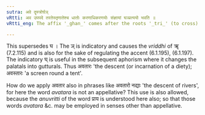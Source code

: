 ```yaml
---
sutra: अवे तॄस्त्रोर्घञ्
vRtti: अव उपपदे तरतेस्तृणातेश्च धातोः करणाधिकरणयोः संज्ञायां घञ्प्रत्ययो भवति ॥
vRtti_eng: The affix '_ghan_' comes after the roots '_tri_' (to cross) and '_stri_' (to spread), when the _upasarga_ '_ava_' is in composition with them, and when the word so formed is an appellative related to the verb either as an instrument or as a location.

---
```

This supersedes घ । The ञ् is indicatory and causes the _vriddhi_ of ॠ (7.2.115) and is also for the sake of regulating the accent (6.1.195), (6.1.197). The indicatory घ् is useful in the subsequent aphorism where it changes the palatals into gutturals. Thus अवतारः 'the descent (or incarnation of a diety); अवस्तारः 'a screen round a tent'.

How do we apply अवतार also in phrases like अवतारो नद्याः 'the descent of rivers', for here the word _avatara_ is not an appellative? This use is also allowed, because the _anuvritti_ of the word प्राय is understood here also; so that those words _avatara_ &c. may be employed in senses other than appellative.